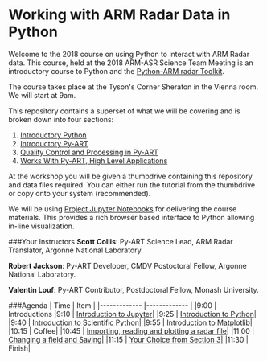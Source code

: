 # Working with ARM Radar Data in Python 
Welcome to the 2018 course on using Python to interact with ARM Radar data. 
This course, held at the 2018 ARM-ASR Science Team Meeting is an introductory 
course to Python and the 
[Python-ARM radar Toolkit](https://github.com/ARM-DOE/pyart).

The course takes place at the Tyson's Corner Sheraton in the Vienna room. 
We will start at 9am. 

This repository contains a superset of what we will be covering and is 
broken down into four sections:
1. [Introductory Python](https://github.com/EVS-ATMOS/stm_2018_pyart_course/tree/master/0_Introductory_python)
2. [Introductory Py-ART](https://github.com/EVS-ATMOS/stm_2018_pyart_course/tree/master/1_Introductory_pyart)
3. [Quality Control and Processing in Py-ART](https://github.com/EVS-ATMOS/stm_2018_pyart_course/tree/master/2_QC_and_processing_in_pyart)
4. [Works With Py-ART, High Level Applications](https://github.com/EVS-ATMOS/stm_2018_pyart_course/tree/master/3_Works_with_pyart)

At the workshop you will be given a thumbdrive containing this repository and data files required. 
You can either run the tutorial from the thumbdrive or copy onto your system (recommended).

We will be using [Project Jupyter Notebooks](http://jupyter.org/) for delivering the course materials. This
 provides a rich browser based interface to Python allowing in-line visualization.

###Your Instructors
**Scott Collis**: Py-ART Science Lead, ARM Radar Translator, Argonne National Laboratory.

**Robert Jackson**: Py-ART Developer, CMDV Postoctoral Fellow, Argonne National Laboratory.

**Valentin Louf**: Py-ART Contributor, Postdoctoral Fellow, Monash University.

###Agenda
| Time        | Item          | 
|------------- |------------- |
|9:00          | Introductions 
|9:10          | [Introduction to Jupyter](https://github.com/EVS-ATMOS/stm_2018_pyart_course/blob/master/0_Introductory_python/0.1_Introduction_to_Jupyter.ipynb)| 
|9:25          | [Introduction to Python](https://github.com/EVS-ATMOS/stm_2018_pyart_course/blob/master/0_Introductory_python/0.2_Introduction_to_python.ipynb)|    
|9:40          | [Introduction to Scientific Python](https://github.com/EVS-ATMOS/stm_2018_pyart_course/blob/master/0_Introductory_python/0.3_Introduction_to_numerical_and_scientific_python.ipynb)|
|9:55          | [Introduction to Matplotlib](https://github.com/EVS-ATMOS/stm_2018_pyart_course/blob/master/0_Introductory_python/0.4_Introduction_to_Matplotlib.ipynb)|
|10:15         | Coffee| 
|10:45         | [Importing, reading and plotting a radar file](https://github.com/EVS-ATMOS/stm_2018_pyart_course/blob/master/1_Introductory_pyart/1.0_Importing_reading_and_plotting_a_radar_file.ipynb)|
|11:00         | [Changing a field and Saving](https://github.com/EVS-ATMOS/stm_2018_pyart_course/blob/master/1_Introductory_pyart/1.3_Changing_a_field_and_saving.ipynb)|
|11:15         | [Your Choice from Section 3](https://github.com/EVS-ATMOS/stm_2018_pyart_course/tree/master/3_Works_with_pyart)|
|11:30         | Finish| 

